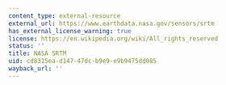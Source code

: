 ```yaml
---
content_type: external-resource
external_url: https://www.earthdata.nasa.gov/sensors/srtm
has_external_license_warning: true
license: https://en.wikipedia.org/wiki/All_rights_reserved
status: ''
title: NASA SRTM
uid: cd8315ea-d147-47dc-b9e9-e9b9475dd085
wayback_url: ''
---
```


